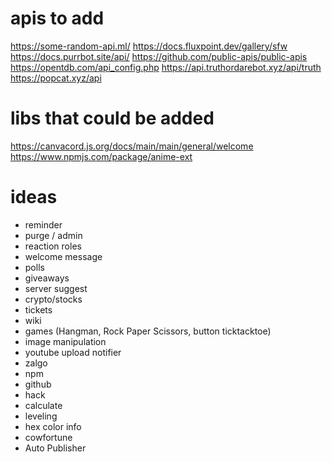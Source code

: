 # apis to add
https://some-random-api.ml/
https://docs.fluxpoint.dev/gallery/sfw
https://docs.purrbot.site/api/
https://github.com/public-apis/public-apis
https://opentdb.com/api_config.php
https://api.truthordarebot.xyz/api/truth
https://popcat.xyz/api


# libs that could be added
https://canvacord.js.org/docs/main/main/general/welcome
https://www.npmjs.com/package/anime-ext


# ideas
- reminder
- purge / admin
- reaction roles
- welcome message
- polls 
- giveaways 
- server suggest 
- crypto/stocks 
- tickets
- wiki
- games (Hangman, Rock Paper Scissors, button ticktacktoe)
- image manipulation
- youtube upload notifier
- zalgo
- npm
- github
- hack
- calculate
- leveling
- hex color info
- cowfortune
- Auto Publisher